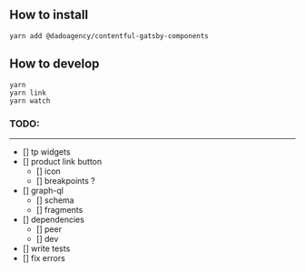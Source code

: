 ## How to install

`yarn add @dadoagency/contentful-gatsby-components`

## How to develop

```
yarn
yarn link
yarn watch

```

### TODO:

---

- [] tp widgets
- [] product link button
  - [] icon
  - [] breakpoints ?
- [] graph-ql
  - [] schema
  - [] fragments
- [] dependencies
  - [] peer
  - [] dev
- [] write tests
- [] fix errors
